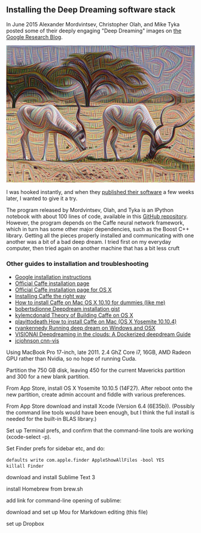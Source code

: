 ## Installing the Deep Dreaming software stack

In June 2015 Alexander Mordvintsev, Christopher Olah, and Mike Tyka posted some of their deeply engaging "Deep Dreaming" images on [the Google Research Blog](http://googleresearch.blogspot.com/2015/06/inceptionism-going-deeper-into-neural.html).

![photo by Zachi Evenor, processed by Günther Noack](ibyxes-with-edges.png)

I was hooked instantly, and when they [published their software](http://googleresearch.blogspot.com/2015/07/deepdream-code-example-for-visualizing.html) a few weeks later, I wanted to give it a try.

The program released by Mordvintsev, Olah, and Tyka is an IPython notebook with about 100 lines of code, available in this [GitHub repository](https://github.com/google/deepdream). However, the program depends on the Caffe neural network framework, which in turn has some other major dependencies, such as the Boost C++ library. Getting all the pieces properly installed and communicating with one another was a bit of a bad deep dream. I tried first on my everyday computer, then tried again on another machine that has a bit less cruft 

### Other guides to installation and troubleshooting

* [Google installation instructions](https://github.com/google/deepdream/blob/master/dream.ipynb)
* [Official Caffe installation page](http://caffe.berkeleyvision.org/installation.html)
* [Official Caffe installation page for OS X](http://caffe.berkeleyvision.org/install_osx.html)
* [Installing Caffe the right way](http://installing-caffe-the-right-way.wikidot.com/start)
* [How to install Caffe on Mac OS X 10.10 for dummies (like me)](http://hoondy.com/2015/04/03/how-to-install-caffe-on-mac-os-x-10-10-for-dummies-like-me/)
* [bobertsdionne Deepdream installation gist](https://gist.github.com/robertsdionne/f58a5fc6e5d1d5d2f798)
* [kylemcdonald Theory of Building Caffe on OS X](https://gist.github.com/kylemcdonald/0698c7749e483cd43a0e)
* [playittodeath How to install Caffe on Mac (OS X Yosemite 10.10.4)](http://playittodeath.ru/how-to-install-caffe-on-mac-os-x-yosemite-10-10-4/)
* [ryankennedy Running deep dream on Windows and OSX](http://ryankennedy.io/running-the-deep-dream/)
* [VISIONAI Deepdreaming in the clouds: A Dockerized deepdream Guide](https://github.com/VISIONAI/clouddream)
* [jcjohnson cnn-vis](https://github.com/jcjohnson/cnn-vis)





Using MacBook Pro 17-inch, late 2011. 2.4 GhZ Core i7, 16GB, AMD Radeon GPU rather than Nvidia, so no hope of running Cuda.

Partition the 750 GB disk, leaving 450 for the current Mavericks partition and 300 for a new blank partition.

From App Store, install OS X Yosemite 10.10.5 (14F27). After reboot onto the new partition, create admin account and fiddle with various preferences.

From App Store download and install Xcode (Version 6.4 (6E35b)). (Possibly the command line tools would have been enough, but I think the full install is needed for the built-in BLAS library.)

Set up Terminal prefs, and confirm that the command-line tools are working (xcode-select -p).

Set Finder prefs for sidebar etc, and do:

	defaults write com.apple.finder AppleShowAllFiles -bool YES
	killall Finder
	
download and install Sublime Text 3

install Homebrew from brew.sh


add link for command-line opening of sublime:



download and set up Mou for Markdown editing (this file)

set up Dropbox




